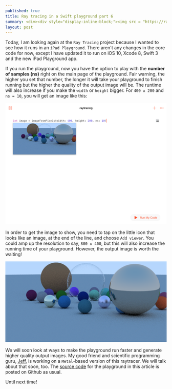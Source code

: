 ```yaml
---
published: true
title: Ray tracing in a Swift playground part 6
summary: <div><div style="display:inline-block;"><img src = "https://raw.githubusercontent.com/MetalKit/images/master/raytracing.png" alt="Metal" height="90" width="160"></div><div style="display:inline-block; width:75%; padding-left:1.5em; color:grey; vertical-align:middle;">Porting the Raytracing code to the Swift Playgrounds app for iPad. Tweaking the number of samples for getting better quality images vs faster rendering. Adding a viewer for the raytraced content.</div></div>
layout: post
---
```

Today, I am looking again at the `Ray Tracing` project because I wanted to see how it runs in an `iPad Playground`. There aren't any changes in the core code for now, except I have updated it to run on iOS 10, Xcode 8, Swift 3 and the new iPad Playground app. 

If you run the playground, now you have the option to play with the __number of samples (ns)__ right on the main page of the playground. Fair warning, the higher you set that number, the longer it will take your playground to finish running but the higher the quality of the output image will be. The runtime will also increase if you make the `width` or `height` bigger. For `400 x 200` and `ns = 10`, you will get an image like this:

![alt text](https://github.com/MetalKit/images/raw/master/raytracing_01.png "1")

In order to get the image to show, you need to tap on the little icon that looks like an image, at the end of the line, and choose `Add viewer`. You could amp up the resolution to say, `800 x 400`, but this will also increase the running time of your playground. However, the output image is worth the waiting!

![alt text](https://github.com/MetalKit/images/raw/master/raytracing_02.png "2")

We will soon look at ways to make the playground run faster and generate higher quality output images. My good friend and scientific programming guru, [Jeff](https://twitter.com/hyperjeff/), is working on a `Metal`-based version of this raytracer. We will talk about that soon, too. The [source code](https://github.com/MetalKit/raytracing) for the playground in this article is posted on Github as usual.

Until next time!
